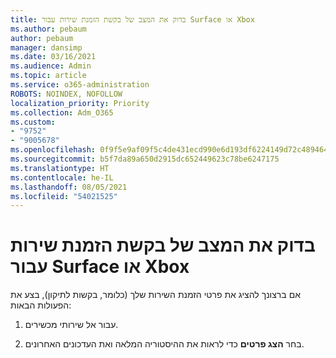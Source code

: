 ```yaml
---
title: בדוק את המצב של בקשת הזמנת שירות עבור Surface או Xbox
ms.author: pebaum
author: pebaum
manager: dansimp
ms.date: 03/16/2021
ms.audience: Admin
ms.topic: article
ms.service: o365-administration
ROBOTS: NOINDEX, NOFOLLOW
localization_priority: Priority
ms.collection: Adm_O365
ms.custom:
- "9752"
- "9005678"
ms.openlocfilehash: 0f9f5e9af09f5c4de431ecd990e6d193df6224149d72c48946425824ad60dd23
ms.sourcegitcommit: b5f7da89a650d2915dc652449623c78be6247175
ms.translationtype: HT
ms.contentlocale: he-IL
ms.lasthandoff: 08/05/2021
ms.locfileid: "54021525"
---
```

# <a name="check-the-status-of-a-service-order-request-for-surface-or-xbox"></a>בדוק את המצב של בקשת הזמנת שירות עבור Surface או Xbox

אם ברצונך להציג את פרטי הזמנת השירות שלך (כלומר, בקשות לתיקון), בצע את הפעולות הבאות:

1. עבור אל שירותי מכשירים.

1. בחר **הצג פרטים** כדי לראות את ההיסטוריה המלאה ואת העדכונים האחרונים.

